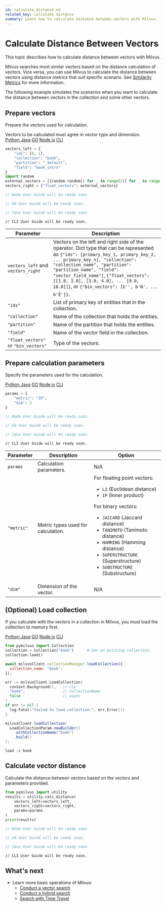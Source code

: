 ```yaml
---
id: calculate_distance.md
related_key: calculate distance
summary: Learn how to calculate distance between vectors with Milvus.
---
```


# Calculate Distance Between Vectors

This topic describes how to calculate distance between vectors with Milvus.

Milvus searches most similar vectors based on the distance calculation of vectors. Vice versa, you can use Milvus to calculate the distance between vectors using distance metrics that suit specific scenario. See [Similarity Metrics](metric.md) for more information.

The following example simulates the scenarios when you want to calculate the distance between vectors in the collection and some other vectors.

## Prepare vectors

Prepare the vectors used for calculation.

<div class="alert note">
Vectors to be calculated must agree in vector type and dimension.
</div>

<div class="multipleCode">
  <a href="#python">Python </a>
  <a href="#java">Java</a>
  <a href="#go">GO</a>
  <a href="#javascript">Node.js</a>
  <a href="#shell">CLI</a>
</div>


```python
vectors_left = {
    "ids": [0, 1], 
    "collection": "book", 
    "partition": "_default", 
    "field": "book_intro"
}
import random
external_vectors = [[random.random() for _ in range(2)] for _ in range(4)]
vectors_right = {"float_vectors": external_vectors}
```

```javascript
// Node User Guide will be ready soon.
```

```go
// GO User Guide will be ready soon.
```

```java
// Java User Guide will be ready soon.
```

```shell
// CLI User Guide will be ready soon.
```

<table class="language-python">
	<thead>
	<tr>
		<th>Parameter</th>
		<th>Description</th>
	</tr>
	</thead>
	<tbody>
	<tr>
		<td><code>vectors_left</code> and <code>vectors_right</code></td>
		<td>Vectors on the left and right side of the operator. Dict type that can be represented as <code>{"ids": [primary_key_1, primary_key_2, ... primary_key_n], "collection": "collection_name", "partition": "partition_name", "field": "vector_field_name"}</code>, <code>{"float_vectors": [[1.0, 2.0], [3.0, 4.0], ... [9.0, 10.0]]}</code>, or <code>{"bin_vectors": [b'', b'N', ... b'Ê']}</code>.</td>
	</tr>
    <tr>
		<td><code>"ids"</code></td>
		<td>List of primary key of entities that in the collection.</td>
	</tr>
    <tr>
		<td><code>"collection"</code></td>
		<td>Name of the collection that holds the entities.</td>
	</tr>
    <tr>
		<td><code>"partition"</code></td>
		<td>Name of the partition that holds the entities.</td>
	</tr>
    <tr>
		<td><code>"field"</code></td>
		<td>Name of the vector field in the collection.</td>
	</tr>
    <tr>
		<td><code>"float_vectors"</code> or <code>"bin_vectors"</code></td>
		<td>Type of the vectors.</td>
	</tr>
	</tbody>
</table>


## Prepare calculation parameters

Specify the parameters used for the calculation.

<div class="multipleCode">
  <a href="#python">Python </a>
  <a href="#java">Java</a>
  <a href="#go">GO</a>
  <a href="#javascript">Node.js</a>
  <a href="#shell">CLI</a>
</div>


```python
params = {
    "metric": "IP", 
    "dim": 2
}
```

```javascript
// Node User Guide will be ready soon.
```

```go
// GO User Guide will be ready soon.
```

```java
// Java User Guide will be ready soon.
```

```shell
// CLI User Guide will be ready soon.
```

<table class="language-python">
	<thead>
        <tr>
            <th>Parameter</th>
            <th>Description</th>
            <th>Option</th>
        </tr>
	</thead>
	<tbody>
        <tr>
            <td><code>params</code></td>
            <td>Calculation parameters.</td>
            <td>N/A</td>
        </tr>
        <tr>
            <td><code>"metric"</code></td>
            <td>Metric types used for calculation.</td>
            <td>For floating point vectors:
                <ul>
                    <li><code>L2</code> (Euclidean distance)</li>
                    <li><code>IP</code> (Inner product)</li>
                </ul>
                For binary vectors:
                <ul>
                    <li><code>JACCARD</code> (Jaccard distance)</li>
                    <li><code>TANIMOTO</code> (Tanimoto distance)</li>
                    <li><code>HAMMING</code> (Hamming distance)</li>
                    <li><code>SUPERSTRUCTURE</code> (Superstructure)</li>
                    <li><code>SUBSTRUCTURE</code> (Substructure)</li>
                </ul>
            </td>
        </tr>
        <tr>
            <td><code>"dim"</code></td>
            <td>Dimension of the vector.</td>
            <td>N/A</td>
        </tr>
	</tbody>
</table>

## (Optional) Load collection

If you calculate with the vectors in a collection in Milvus, you must load the collection to memory first.

<div class="multipleCode">
  <a href="#python">Python </a>
  <a href="#java">Java</a>
  <a href="#go">GO</a>
  <a href="#javascript">Node.js</a>
  <a href="#shell">CLI</a>
</div>


```python
from pymilvus import Collection
collection = Collection("book")      # Get an existing collection.
collection.load()
```

```javascript
await milvusClient.collectionManager.loadCollection({
  collection_name: "book",
});
```

```go
err := milvusClient.LoadCollection(
  context.Background(),   // ctx
  "book",                 // CollectionName
  false                   // async
)
if err != nil {
  log.Fatal("failed to load collection:", err.Error())
}
```

```java
milvusClient.loadCollection(
  LoadCollectionParam.newBuilder()
    .withCollectionName("book")
    .build()
);
```

```shell
load -c book
```

## Calculate vector distance

Calculate the distance between vectors based on the vectors and parameters provided.

```python
from pymilvus import utility
results = utility.calc_distance(
    vectors_left=vectors_left, 
    vectors_right=vectors_right, 
    params=params
)
print(results)
```

```javascript
// Node User Guide will be ready soon.
```

```go
// GO User Guide will be ready soon.
```

```java
// Java User Guide will be ready soon.
```

```shell
// CLI User Guide will be ready soon.
```

## What's next

- Learn more basic operations of Milvus:
  - [Conduct a vector search](search.md)
  - [Conduct a hybrid search](hybridsearch.md)
  - [Search with Time Travel](timetravel.md)

